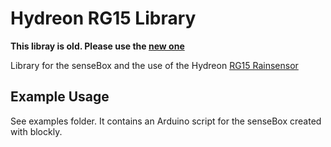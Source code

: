 # Hydreon RG15 Library

**This libray is old. Please use the [new one](https://github.com/sensebox/rg15-arduino-lib)**

Library for the senseBox and the use of the Hydreon [RG15 Rainsensor](https://rainsensors.com/products/rg-15/)

## Example Usage

See examples folder. It contains an Arduino script for the senseBox created with blockly.
